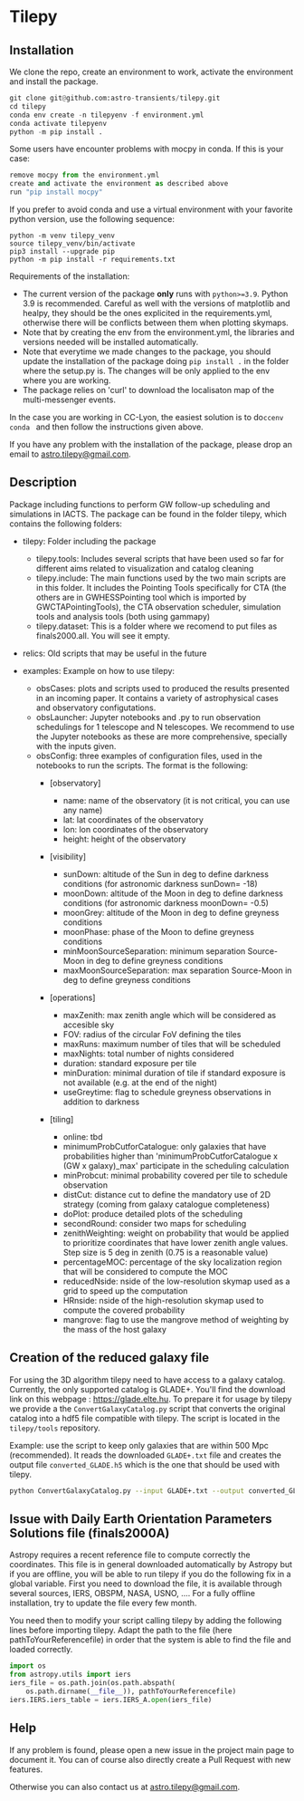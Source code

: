 # Tilepy

## Installation

We clone the repo, create an environment to work, activate the environment and install the package.

```python
git clone git@github.com:astro-transients/tilepy.git
cd tilepy
conda env create -n tilepyenv -f environment.yml
conda activate tilepyenv
python -m pip install .
```
Some users have encounter problems with mocpy in conda. If this is your case:
```python
remove mocpy from the environment.yml
create and activate the environment as described above
run "pip install mocpy"
```

If you prefer to avoid conda and use a virtual environment with your favorite python version, use the following sequence:
```
python -m venv tilepy_venv
source tilepy_venv/bin/activate
pip3 install --upgrade pip
python -m pip install -r requirements.txt
```

Requirements of the installation: 

- The current version of the package **only** runs with `python>=3.9`. Python 3.9 is recommended. Careful as well with the versions of matplotlib and healpy, they should be the ones explicited in the requirements.yml, otherwise there will be conflicts between them when plotting skymaps.  
- Note that by creating the env from the environment.yml, the libraries and versions needed will be installed automatically.
- Note that everytime we made changes to the package, you should update the installation of the package doing ```pip install .``` in the folder where the setup.py is. The changes will be only applied to the env where you are working. 
- The package relies on 'curl' to download the localisaton map of the multi-messenger events.

In the case you are working in CC-Lyon, the easiest solution is to do```ccenv conda ``` and then follow the instructions given above. 

If you have any problem with the installation of the package, please drop an email to astro.tilepy@gmail.com. 

## Description

Package including functions to perform GW follow-up scheduling and simulations in IACTS. The package can be found in the folder tilepy, which contains the following folders: 
 
- tilepy: Folder including the package
    - tilepy.tools: Includes several scripts that have been used so far for different aims related to visualization and catalog cleaning 
    - tilepy.include: The main functions used by the two main scripts are in this folder. It includes the Pointing Tools specifically for CTA (the others are in GWHESSPointing tool which is imported by GWCTAPointingTools), the CTA observation scheduler, simulation tools and analysis tools (both using gammapy)
    - tilepy.dataset: This is a folder where we recomend to put files as finals2000.all. You will see it empty. 

- relics: Old scripts that may be useful in the future

- examples: Example on how to use tilepy:
    - obsCases: plots and scripts used to produced the results presented in an incoming paper. It contains a variety of astrophysical cases and observatory configutations. 
    - obsLauncher: Jupyter notebooks and .py to run observation schedulings for 1 telescope and N telescopes. We recommend to use the Jupyter notebooks as these are more comprehensive, specially with the inputs given. 
    - obsConfig: three examples of configuration files, used in the notebooks to run the scripts. The format is the following: 
       - [observatory]
          - name: name of the observatory (it is not critical, you can use any name) 
          - lat: lat coordinates of the observatory 
          - lon: lon coordinates of the observatory 
          - height: height of the observatory 

        - [visibility]
          - sunDown: altitude of the Sun in deg to define darkness conditions (for astronomic darkness sunDown= -18)
          - moonDown: altitude of the Moon in deg to define darkness conditions (for astronomic darkness moonDown= -0.5)
          - moonGrey: altitude of the Moon in deg to define greyness conditions
          - moonPhase: phase of the Moon to define greyness conditions
          - minMoonSourceSeparation: minimum separation Source-Moon in deg to define greyness conditions
          - maxMoonSourceSeparation: max separation Source-Moon in deg to define greyness conditions

        - [operations]
          - maxZenith: max zenith angle which will be considered as accesible sky
          - FOV: radius of the circular FoV defining the tiles
          - maxRuns: maximum number of tiles that will be scheduled
          - maxNights: total number of nights considered
          - duration: standard exposure per tile
          - minDuration: minimal duration of tile if standard exposure is not available (e.g. at the end of the night)
          - useGreytime: flag to schedule greyness observations in addition to darkness

        - [tiling]
          - online: tbd
          - minimumProbCutforCatalogue: only galaxies that have probabilities higher than 'minimumProbCutforCatalogue x (GW x galaxy)_max' participate in the scheduling calculation
          - minProbcut:  minimal probability covered per tile to schedule observation
          - distCut: distance cut to define the mandatory use of 2D strategy (coming from galaxy catalogue completeness)
          - doPlot: produce detailed plots of the scheduling
          - secondRound: consider two maps for scheduling 
          - zenithWeighting: weight on probability that would be applied to prioritize coordinates that have lower zenith angle values. Step size is 5 deg in zenith (0.75 is a reasonable value)
          - percentageMOC: percentage of the sky localization region that will be considered to compute the MOC
          - reducedNside: nside of the low-resolution skymap used as a grid to speed up the computation
          - HRnside: nside of the high-resolution skymap used to compute the covered probability
          - mangrove: flag to use the mangrove method of weighting by the mass of the host galaxy

## Creation of the reduced galaxy file

For using the 3D algorithm tilepy need to have access to a galaxy catalog. Currently, the only supported catalog is GLADE+. You'll find the download link on this webpage : https://glade.elte.hu.
To prepare it for usage by tilepy we provide a the `ConvertGalaxyCatalog.py` script that converts the original catalog into a hdf5 file compatible with tilepy. The script is located in the `tilepy/tools` repository.

Example: use the script to keep only galaxies that are within 500 Mpc (recommended). It reads the downloaded `GLADE+.txt` file and creates the output file `converted_GLADE.h5` which is the one that should be used with tilepy.

```bash
python ConvertGalaxyCatalog.py --input GLADE+.txt --output converted_GLADE.h5 --max-luminosity-distance 500
```

## Issue with Daily Earth Orientation Parameters Solutions file (finals2000A)

Astropy requires a recent reference file to compute correctly the coordinates. This file is in general downloaded automatically by Astropy but if you are offline, you will be able to run tilepy if you do the following fix in a global variable.
First you need to download the file, it is available through several sources, IERS, OBSPM, NASA, USNO, .... For a fully offline installation, try to update the file every few month.

You need then to modify your script calling tilepy by adding the following lines before importing tilepy. Adapt the path to the file (here pathToYourReferencefile) in order that the system is able to find the file and loaded correctly.

```python
import os
from astropy.utils import iers
iers_file = os.path.join(os.path.abspath(
    os.path.dirname(__file__)), pathToYourReferencefile)
iers.IERS.iers_table = iers.IERS_A.open(iers_file)
```

## Help
If any problem is found, please open a new issue in the project main page to document it. You can of course also directly create a Pull Request with new features.

Otherwise you can also contact us at astro.tilepy@gmail.com.
